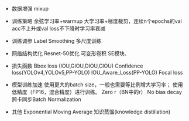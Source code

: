 - 数据增强
mixup

- 训练策略
余弦学习率+warmup
大学习率+梯度裁剪，连续n个epochs的val acc不上升或val loss不下降时学习率衰减

- 训练调参
Label Smoothing
多尺度训练

- 网络结构优化
Resnet-50优化
可变形卷积
SE模块、

- 损失函数
Bbox loss (IOU,GIOU,DIOU,CIOU)
Confidence loss(YOLOv4,YOLOv5,PP-YOLO)
IOU_Aware_Loss(PP-YOLO)
Focal loss

- 模型训练加速
使用更大的batch size，一般也需要等比例增大学习率；
使用低精度（FP16，混合精度）进行训练。
Zero r（BN中的r）
No bias decay
跨卡同步Batch Normalization

- 其他
Exponential Moving Average
知识蒸馏(knowledge distillation)